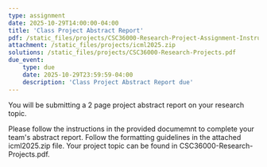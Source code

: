 ```yaml
---
type: assignment
date: 2025-10-29T14:00:00-04:00
title: 'Class Project Abstract Report'
pdf: /static_files/projects/CSC36000-Research-Project-Assignment-Instructions.pdf
attachment: /static_files/projects/icml2025.zip
solutions: /static_files/projects/CSC36000-Research-Projects.pdf
due_event: 
    type: due
    date: 2025-10-29T23:59:59-04:00
    description: 'Class Project Abstract Report due'
---
```

You will be submitting a 2 page project abstract report on your research topic.

Please follow the instructions in the provided documemnt to complete your team's abstract report. Follow the formatting guidelines in the attached icml2025.zip file. Your project topic can be found in CSC36000-Research-Projects.pdf.
